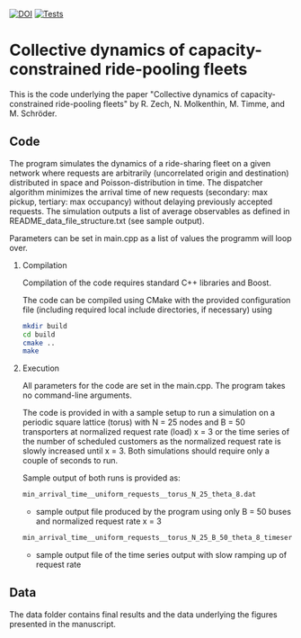 [![DOI](https://zenodo.org/badge/DOI/10.5281/zenodo.6624421.svg)](https://doi.org/10.5281/zenodo.6624421) 
[![Tests](https://github.com/PhysicsOfMobility/RidesharingUniversality/actions/workflows/build-and-run.yml/badge.svg)](https://github.com/PhysicsOfMobility/RidesharingUniversality/actions/workflows/build-and-run.yml)

# Collective dynamics of capacity-constrained ride-pooling fleets

This is the code underlying the paper "Collective dynamics of capacity-constrained ride-pooling fleets" by R. Zech, N. Molkenthin, M. Timme, and M. Schröder.

## Code

The program simulates the dynamics of a ride-sharing fleet on a given network where requests are arbitrarily (uncorrelated origin and destination) distributed in space and Poisson-distribution in time. The dispatcher algorithm minimizes the arrival time of new requests (secondary: max pickup, tertiary: max occupancy) without delaying previously accepted requests. The simulation outputs a list of average observables as defined in README_data_file_structure.txt (see sample output).

Parameters can be set in main.cpp as a list of values the programm will loop over.

   1. Compilation
   
	  Compilation of the code requires standard C++ libraries and Boost. 
   
      The code can be compiled using CMake with the provided configuration file (including required local include directories, if necessary) using
      ````bash
      mkdir build
	  cd build
      cmake .. 
	  make
      ````

   2. Execution
      
	  All parameters for the code are set in the main.cpp. The program takes no command-line arguments. 
	  
      The code is provided in with a sample setup to run a simulation on a periodic square lattice (torus) with N = 25 nodes and B = 50 transporters at normalized request rate (load) x = 3 or the time series of the number of scheduled customers as the normalized request rate is slowly increased until x = 3. Both simulations should require only a couple of seconds to run.
	  
	  Sample output of both runs is provided as:
	  ````bash
	  min_arrival_time__uniform_requests__torus_N_25_theta_8.dat
	  ````
	  * sample output file produced by the program using only B = 50 buses and normalized request rate x = 3
	  ````bash
	  min_arrival_time__uniform_requests__torus_N_25_B_50_theta_8_timeseries.dat
	  ````
	  * sample output file of the time series output with slow ramping up of request rate


## Data 
The data folder contains final results and the data underlying the figures presented in the manuscript.
